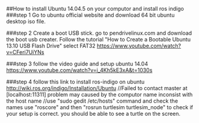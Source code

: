 ##How to install Ubuntu 14.04.5 on your computor and install ros indigo
###step 1
Go to ubuntu official website and download 64 bit ubuntu desktop iso file.

###step 2
Create a boot USB stick. go to pendrivelinux.com and download the boot usb creater. Follow the tutorial 
"How to Create a Bootable Ubuntu 13.10 USB Flash Drive"  select FAT32
https://www.youtube.com/watch?v=CFeri7UiYNs

###step 3
follow the video guide and setup ubuntu 14.04
https://www.youtube.com/watch?v=i_4Kh5kE3xA&t=1030s

###step 4
follow this link to install ros-indigo on ubuntu
http://wiki.ros.org/indigo/Installation/Ubuntu
//Failed to contact master at [localhost:11311] problem may caused by the computor name inconsist with the host name
//use "sudo gedit /etc/hosts" command and check the names
use "roscore" and then "rosrun turtlesim turtlesim_node" to check if your setup is correct. you should be able to see a turtle on the screen.
